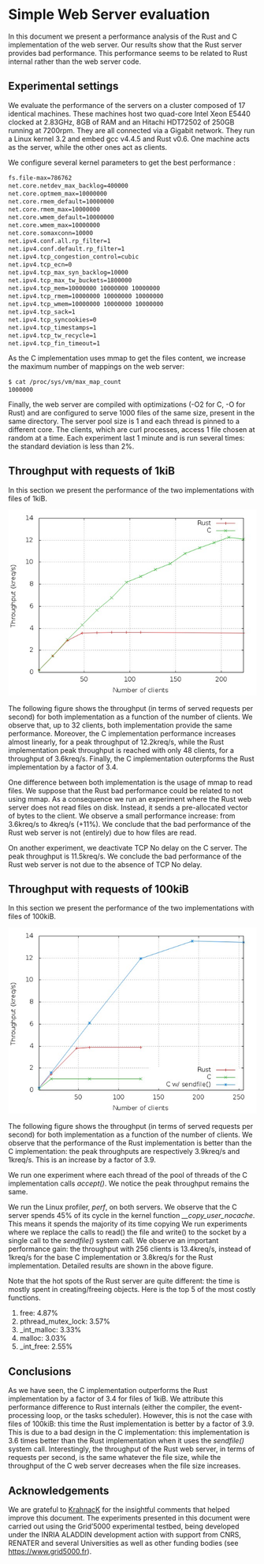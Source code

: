 Simple Web Server evaluation
============================

In this document we present a performance analysis of the Rust and C implementation of the web server. Our results show that the Rust server provides bad performance. This performance seems to be related to Rust internal rather than the web server code.

Experimental settings
---------------------

We evaluate the performance of the servers on a cluster composed of 17 identical machines. These machines host two quad-core Intel Xeon E5440 clocked at 2.83GHz, 8GB of RAM and an Hitachi HDT72502 of 250GB running at 7200rpm. They are all connected via a Gigabit network. They run a Linux kernel 3.2 and embed gcc v4.4.5 and Rust v0.6. One machine acts as the server, while the other ones act as clients.

We configure several kernel parameters to get the best performance :

    fs.file-max=786762
    net.core.netdev_max_backlog=400000
    net.core.optmem_max=10000000
    net.core.rmem_default=10000000
    net.core.rmem_max=10000000
    net.core.wmem_default=10000000
    net.core.wmem_max=10000000
    net.core.somaxconn=10000
    net.ipv4.conf.all.rp_filter=1
    net.ipv4.conf.default.rp_filter=1
    net.ipv4.tcp_congestion_control=cubic
    net.ipv4.tcp_ecn=0
    net.ipv4.tcp_max_syn_backlog=10000
    net.ipv4.tcp_max_tw_buckets=1800000
    net.ipv4.tcp_mem=10000000 10000000 10000000
    net.ipv4.tcp_rmem=10000000 10000000 10000000
    net.ipv4.tcp_wmem=10000000 10000000 10000000
    net.ipv4.tcp_sack=1
    net.ipv4.tcp_syncookies=0
    net.ipv4.tcp_timestamps=1
    net.ipv4.tcp_tw_recycle=1
    net.ipv4.tcp_fin_timeout=1

As the C implementation uses mmap to get the files content, we increase the maximum number of mappings on the web server:

    $ cat /proc/sys/vm/max_map_count 
    1000000

Finally, the web server are compiled with optimizations (-O2 for C, -O for Rust) and are configured to serve 1000 files of the same size, present in the same directory. The server pool size is 1 and each thread is pinned to a different core. The clients, which are curl processes, access 1 file chosen at random at a time. Each experiment last 1 minute and is run several times: the standard deviation is less than 2%.


Throughput with requests of 1kiB
--------------------------------

In this section we present the performance of the two implementations with files of 1kiB.

![Throughput with requests of 1kiB](plot1kiB.jpeg)

The following figure shows the throughput (in terms of served requests per second) for both implementation as a function of the number of clients.
We observe that, up to 32 clients, both implementation provide the same performance.
Moreover, the C implementation performance increases almost linearly, for a peak throughput of 12.2kreq/s, while the Rust implementation peak throughput is reached with only 48 clients, for a throughput of 3.6kreq/s.
Finally, the C implementation outerpforms the Rust implementation by a factor of 3.4.

One difference between both implementation is the usage of mmap to read files. We suppose that the Rust bad performance could be related to not using mmap. As a consequence we run an experiment where the Rust web server does not read files on disk. Instead, it sends a pre-allocated vector of bytes to the client. We observe a small performance increase: from 3.6kreq/s to 4kreq/s (+11%). We conclude that the bad performance of the Rust web server is not (entirely) due to how files are read.

On another experiment, we deactivate TCP No delay on the C server. The peak throughput is 11.5kreq/s. We conclude the bad performance of the Rust web server is not due to the absence of TCP No delay.


Throughput with requests of 100kiB
--------------------------------

In this section we present the performance of the two implementations with files of 100kiB.

![Throughput with requests of 100kiB](plot100kiB.jpeg)

The following figure shows the throughput (in terms of served requests per second) for both implementation as a function of the number of clients.
We observe that the performance of the Rust implementation is better than the C implementation: the peak throughputs are respectively 3.9kreq/s and 1kreq/s. This is an increase by a factor of 3.9.

We run one experiment where each thread of the pool of threads of the C implementation calls *accept()*. We notice the peak throughput remains the same.

We run the Linux profiler, *perf*, on both servers.
We observe that the C server spends 45% of its cycle in the kernel function *__copy_user_nocache*. This means it spends the majority of its time copying  We run experiments where we replace the calls to read() the file and write() to the socket by a single call to the *sendfile()* system call. We observe an important performance gain: the throughput with 256 clients is 13.4kreq/s, instead of 1kreq/s for the base C implementation or 3.8kreq/s for the Rust implementation. Detailed results are shown in the above figure.

Note that the hot spots of the Rust server are quite different: the time is mostly spent in creating/freeing objects. Here is the top 5 of the most costly functions.

1. free: 4.87%
2. pthread_mutex_lock: 3.57%
3. _int_malloc: 3.33%
4. malloc: 3.03%
5. _int_free: 2.55%


Conclusions
-----------

As we have seen, the C implementation outperforms the Rust implementation by a factor of 3.4 for files of 1kiB. We attribute this performance difference to Rust internals (either the compiler, the event-processing loop, or the tasks scheduler).
However, this is not the case with files of 100kiB: this time the Rust implementation is better by a factor of 3.9. This is due to a bad design in the C implementation: this implementation is 3.6 times better than the Rust implementation when it uses the *sendfile()* system call.
Interestingly, the throughput of the Rust web server, in terms of requests per second, is the same whatever the file size, while the throughput of the C web server decreases when the file size increases.


Acknowledgements
----------------

We are grateful to [KrahnacK](https://github.com/KrahnacK) for the insightful comments that helped improve this document.
The experiments presented in this document were carried out using the Grid’5000 experimental testbed, being developed under the INRIA ALADDIN development action with support from CNRS, RENATER and several Universities as well as other funding bodies (see https://www.grid5000.fr).
